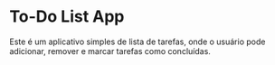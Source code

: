 # To-Do List App

Este é um aplicativo simples de lista de tarefas, onde o usuário pode adicionar, remover e marcar tarefas como concluídas.
